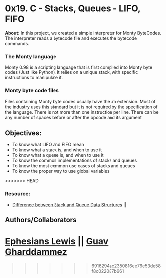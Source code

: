 # 0x19. C - Stacks, Queues - LIFO, FIFO
**About:** In this project, we created a simple interpreter for Monty ByteCodes. The interpreter reads a bytecode file and executes the bytecode commands.
### The Monty language
Monty 0.98 is a scripting language that is first compiled into Monty byte codes (Just like Python). It relies on a unique stack, with specific instructions to manipulate it.

### Monty byte code files
Files containing Monty byte codes usually have the .m extension. Most of the industry uses this standard but it is not required by the specification of the language. There is not more than one instruction per line. There can be any number of spaces before or after the opcode and its argument

## Objectives:
* To know what LIFO and FIFO mean
* To know what a stack is, and when to use it
* To know what a queue is, and when to use it
* To know the common implementations of stacks and queues
* To know the most common use cases of stacks and queues
* To know the proper way to use global variables

<<<<<<< HEAD
### Resource:
* [Difference between Stack and Queue Data Structures](https://www.geeksforgeeks.org/difference-between-stack-and-queue-data-structures/) ||

## Authors/Collaborators
[Ephesians Lewis](https://github.com/ca-det) || [Guav Gharddammez](https://github.com/Gharddammez/)
=======
>>>>>>> 6916294ac2350816ee76e53de58f8c022087b661
